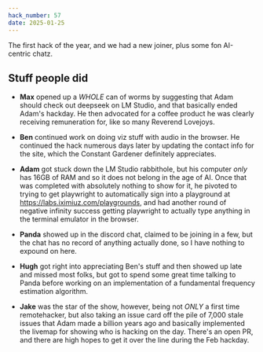 ```yaml
---
hack_number: 57
date: 2025-01-25
---
```


The first hack of the year, and we had a new joiner, plus some fon AI-centric chatz.

## Stuff people did

- **Max** opened up a _WHOLE_ can of worms by suggesting that Adam should check out deepseek on LM Studio, and that basically ended Adam's hackday. He then advocated for a coffee product he was clearly receiving remuneration for, like so many Reverend Lovejoys.

- **Ben** continued work on doing viz stuff with audio in the browser. He continued the hack numerous days later by updating the contact info for the site, which the Constant Gardener definitely appreciates.

- **Adam** got stuck down the LM Studio rabbithole, but his computer _only_ has 16GB of RAM and so it does not belong in the age of AI. Once that was completed with absolutely nothing to show for it, he pivoted to trying to get playwright to automatically sign into a playground at https://labs.iximiuz.com/playgrounds, and had another round of negative infinity success getting playwright to actually type anything in the terminal emulator in the browser.

- **Panda** showed up in the discord chat, claimed to be joining in a few, but the chat has no record of anything actually done, so I have nothing to expound on here.

- **Hugh** got right into appreciating Ben's stuff and then showed up late and missed most folks, but got to spend some great time talking to Panda before working on an implementation of a fundamental frequency estimation algorithm.

- **Jake** was the star of the show, however, being not _ONLY_ a first time remotehacker, but also taking an issue card off the pile of 7,000 stale issues that Adam made a billion years ago and basically implemented the livemap for showing who is hacking on the day. There's an open PR, and there are high hopes to get it over the line during the Feb hackday.
